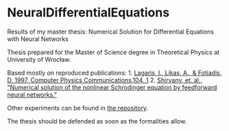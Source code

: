 # NeuralDifferentialEquations

Results of my master thesis: Numerical Solution for Differential Equations with Neural Networks

Thesis prepared for the Master of Science degree in Theoretical Physics at University of Wrocław.

Based mostly on reproduced publications:
    1. [Lagaris, I., Likas, A., & Fotiadis, D. 1997, Computer Physics Communications,104, 1](https://github.com/PGrabinski/NNDE)
    2. [Shirvany, et. al., "Numerical solution of the nonlinear Schrodinger equation by feedforward neural networks."](https://github.com/PGrabinski/NNDE_Shirvany)

Other experiments can be found in [the repository](https://github.com/PGrabinski/NNDE_Experiment).

The thesis should be defended as soon as the formalities allow.
